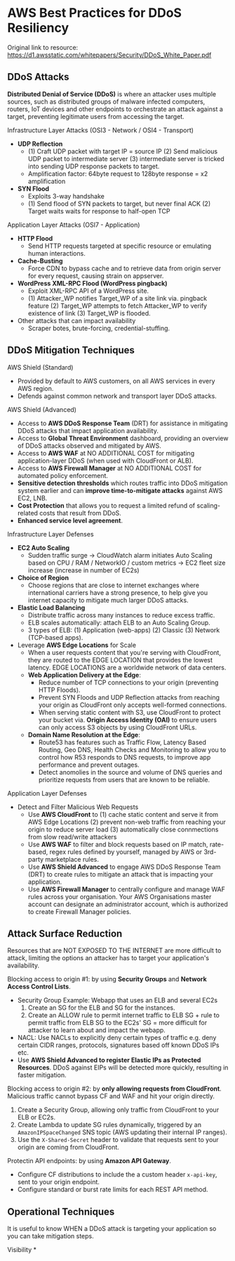 # AWS Best Practices for DDoS Resiliency

Original link to resource: https://d1.awsstatic.com/whitepapers/Security/DDoS_White_Paper.pdf

## DDoS Attacks

__Distributed Denial of Service (DDoS)__ is where an attacker uses multiple sources, such as distributed groups of malware infected computers, routers, IoT devices and other endpoints to orchestrate an attack against a target, preventing legitimate users from accessing the target.

Infrastructure Layer Attacks (OSI3 - Network / OSI4 - Transport)
* __UDP Reflection__
    * (1) Craft UDP packet with target IP = source IP (2) Send malicious UDP packet to intermediate server (3) intermediate server is tricked into sending UDP response packets to target.
    * Amplification factor: 64byte request to 128byte response = x2 amplification
* __SYN Flood__
    * Exploits 3-way handshake
    * (1) Send flood of SYN packets to target, but never final ACK (2) Target waits waits for response to half-open TCP 

Application Layer Attacks (OSI7 - Application)
* __HTTP Flood__
    * Send HTTP requests targeted at specific resource or emulating human interactions.
* __Cache-Busting__
    * Force CDN to bypass cache and to retrieve data from origin server for every request, causing strain on appserver.
* __WordPress XML-RPC Flood (WordPress pingback)__
    * Exploit XML-RPC API of a WordPress site.
    * (1) Attacker_WP notifies Target_WP of a site link via. pingback feature (2) Target_WP attempts to fetch Attacker_WP to verify existence of link (3) Target_WP is flooded.
* Other attacks that can impact availability
    * Scraper botes, brute-forcing, credential-stuffing.

## DDoS Mitigation Techniques

AWS Shield (Standard)
* Provided by default to AWS customers, on all AWS services in every AWS region.
* Defends against common network and transport layer DDoS attacks.

AWS Shield (Advanced)
* Access to __AWS DDoS Response Team__ (DRT) for assistance in mitigating DDoS attacks that impact application availability.
* Access to __Global Threat Environment__ dashboard, providing an overview of DDoS attacks observed and mitigated by AWS.
* Access to __AWS WAF__ at NO ADDITIONAL COST for mitigating application-layer DDoS (when used with CloudFront or ALB).
* Access to __AWS Firewall Manager__ at NO ADDITIONAL COST for automated policy enforcement.
* __Sensitive detection thresholds__ which routes traffic into DDoS mitigation system earlier and can __improve time-to-mitigate attacks__ against AWS EC2, LNB.
* __Cost Protection__ that allows you to request a limited refund of scaling-related costs that result from DDoS.
* __Enhanced service level agreement__.

Infrastructure Layer Defenses
* __EC2 Auto Scaling__
    * Sudden traffic surge -> CloudWatch alarm initiates Auto Scaling based on CPU / RAM / NetworkIO / custom metrics -> EC2 fleet size increase (increase in number of EC2s)
* __Choice of Region__
    * Choose regions that are close to internet exchanges where international carriers have a strong presence, to help give you internet capacity to mitigate much larger DDoS attacks.
* __Elastic Load Balancing__
    * Distribute traffic across many instances to reduce excess traffic.
    * ELB scales automatically: attach ELB to an Auto Scaling Group.
    * 3 types of ELB: (1) Application (web-apps) (2) Classic (3) Network (TCP-based apps).
* Leverage __AWS Edge Locations__ for Scale
    * When a user requests content that you're serving with CloudFront, they are routed to the EDGE LOCATION that provides the lowest latency. EDGE LOCATIONS are a worldwide network of data centers.
    * __Web Application Delivery at the Edge__:
        * Reduce number of TCP connections to your origin (preventing HTTP Floods).
        * Prevent SYN Floods and UDP Reflection attacks from reaching your origin as CloudFront only accepts well-formed connections.
        * When serving static content with S3, use CloudFront to protect your bucket via. __Origin Access Identity (OAI)__ to ensure users can only access S3 objects by using CloudFront URLs.
    * __Domain Name Resolution at the Edge__:
        * Route53 has features such as Traffic Flow, Latency Based Routing, Geo DNS, Health Checks and Monitoring to allow you to control how R53 responds to DNS requests, to improve app performance and prevent outages.
        * Detect anomolies in the source and volume of DNS queries and prioritize requests from users that are known to be reliable.

Application Layer Defenses
* Detect and Filter Malicious Web Requests
    * Use __AWS CloudFront__ to (1) cache static content and serve it from AWS Edge Locations (2) prevent non-web traffic from reaching your origin to reduce server load (3) automatically close connmections from slow read/write attackers
    * Use __AWS WAF__ to filter and block requests based on IP match, rate-based, regex rules defined by yourself, managed by AWS or 3rd-party marketplace rules.
    * Use __AWS Shield Advanced__ to engage AWS DDoS Response Team (DRT) to create rules to mitigate an attack that is impacting your application.
    * Use __AWS Firewall Manager__ to centrally configure and manage WAF rules across your organisation. Your AWS Organisations master account can designate an administrator account, which is authorized to create Firewall Manager policies.

## Attack Surface Reduction

Resources that are NOT EXPOSED TO THE INTERNET are more difficult to attack, limiting the options an attacker has to target your application's availability.

Blocking access to origin #1: by using __Security Groups__ and __Network Access Control Lists__.
* Security Group Example: Webapp that uses an ELB and several EC2s
    1. Create an SG for the ELB and SG for the instances.
    2. Create an ALLOW rule to permit internet traffic to ELB SG + rule to permit traffic from ELB SG to the EC2s' SG = more difficult for attacker to learn about and impact the webapp.
* NACL: Use NACLs to explicitly deny certain types of traffic e.g. deny certain CIDR ranges, protocols, signatures based off known DDoS IPs etc.
* Use __AWS Shield Advanced to register Elastic IPs as Protected Resources__. DDoS against EIPs will be detected more quickly, resulting in faster mitigation.

Blocking access to origin #2: by __only allowing requests from CloudFront__. Malicious traffic cannot bypass CF and WAF and hit your origin directly.
1. Create a Security Group, allowing only traffic from CloudFront to your ELB or EC2s.
2. Create Lambda to update SG rules dynamically, triggered by an `AmazonIPSpaceChanged` SNS topic (AWS updating their internal IP ranges).
3. Use the `X-Shared-Secret` header to validate that requests sent to your origin are coming from CloudFront.

Protectin API endpoints: by using __Amazon API Gateway__.
* Configure CF distributions to include the a custom header `x-api-key`, sent to your origin endpoint.
* Configure standard or burst rate limits for each REST API method.

## Operational Techniques

It is useful to know WHEN a DDoS attack is targeting your application so you can take mitigation steps.

Visibility
* 

